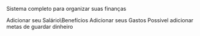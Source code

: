 Sistema completo para organizar suas finanças

Adicionar seu Salário\Benefícios
Adicionar seus Gastos
Possivel adicionar metas de guardar dinheiro
